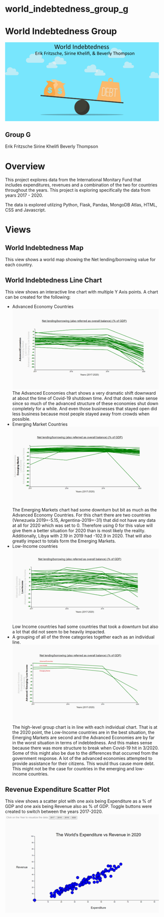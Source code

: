 # world_indebtedness_group_g

# World Indebtedness Group

![Debt](images/consider-debt-consolidatio-project.jpg)

## Group G 
Erik Fritzsche
Sirine Khelifi
Beverly Thompson

# Overview
This project explores data from the International Monitary Fund that includes expenditures, revenues and a combination of the two for countries throughout the years.   This project is exploring specifically the data from years 2017 - 2020.

The data is explored utilzing Python, Flask, Pandas, MongoDB Atlas, HTML, CSS and Javascript.

# Views
## World Indebtedness Map
This view shows a world map showing the Net lending/borrowing value for each country.
## World Indebtedness Line Chart
This view shows an interactive line chart with multiple Y Axis points.   A chart can be created for the following:
* Advanced Economy Countries
![Advanced](images/Advanced_Economies_Line.jpg)
The Advanced Economies chart shows a very dramatic shift downward at about the time of Covid-19 shutdown time.  And that does make sense since so much of the advanced structure of these economies shut down completely for a while.   And even those businesses that stayed open did less business because most people stayed away from crowds when possible.
* Emerging Market Countries
![Emerging](images/Emerging_Market_line.jpg)
The Emerging Markets chart had some downturn but bit as much as the Advanced Economy  Countries.  For this chart there are two countries (Venezuela 2019=-5.15, Argentina-2019=-31) that did not have any data at all for 2020 which was set to 0.   Therefore using 0 for this value will give them a better situation for 2020 than is most likely the reality. Additionally, Libya with 2.19 in 2019 had -102.9 in 2020.    That will also greatly impact to totals form the Emerging Markets.
* Low-Income countries
![Low](images/Low_Income_Line.jpg)
Low Income countries had some countries that took a downturn but also a lot that did not seem to be heavily impacted.  
* A grouping of all of the three categories together each as an individual line.
![Groups](images/Group_Line.jpg)
The high-level group chart is in line with each individual chart.  That is at the 2020 point, the Low-Income countries are in the best situation, the Emerging Markets are second and the Advanced Economies are by far in the worst situation in terms of indebtedness.  And this makes sense because there was more structure to break when Covid-19 hit in 3/2020.   Some of this might also be due to the differences that occurred from the government response.   A lot of the advanced economies attempted to provide assistance for their citizens.  This would thus cause more debt. This might not be the case for countries in the emerging and low-income countries.

## Revenue Expenditure Scatter Plot
This view shows a scatter plot with one axis being Expenditure  as a % of GDP and one axis being Revenue also as % of GDP. Toggle buttons were created to switch between the years 2017-2020. 
![Scatter](images/Scatter_Plot.PNG)

